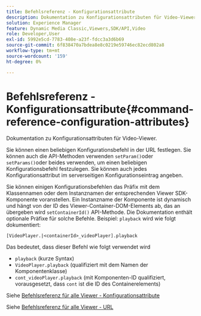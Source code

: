 ```yaml
---
title: Befehlsreferenz - Konfigurationsattribute
description: Dokumentation zu Konfigurationsattributen für Video-Viewer.
solution: Experience Manager
feature: Dynamic Media Classic,Viewers,SDK/API,Video
role: Developer,User
exl-id: 5992e5cd-7783-408e-a23f-fdcc3a3d6b69
source-git-commit: 6f838470a7bdea8e8c0219e59746ec82ecd802a8
workflow-type: tm+mt
source-wordcount: '159'
ht-degree: 0%

---
```


# Befehlsreferenz - Konfigurationsattribute{#command-reference-configuration-attributes}

Dokumentation zu Konfigurationsattributen für Video-Viewer.

Sie können einen beliebigen Konfigurationsbefehl in der URL festlegen. Sie können auch die API-Methoden verwenden `setParam()`oder `setParams()`oder beides verwenden, um einen beliebigen Konfigurationsbefehl festzulegen. Sie können auch jedes Konfigurationsattribut im serverseitigen Konfigurationseintrag angeben.

Sie können einigen Konfigurationsbefehlen das Präfix mit dem Klassennamen oder dem Instanznamen der entsprechenden Viewer SDK-Komponente voranstellen. Ein Instanzname der Komponente ist dynamisch und hängt von der ID des Viewer-Container-DOM-Elements ab, das an übergeben wird `setContainerId()` API-Methode. Die Dokumentation enthält optionale Präfixe für solche Befehle. Beispiel: `playback` wird wie folgt dokumentiert:

```
[VideoPlayer.|<containerId>_videoPlayer].playback
```

Das bedeutet, dass dieser Befehl wie folgt verwendet wird

* `playback` (kurze Syntax)
* `VideoPlayer.playback` (qualifiziert mit dem Namen der Komponentenklasse)
* `cont_videoPlayer.playback` (mit Komponenten-ID qualifiziert, vorausgesetzt, dass `cont` ist die ID des Containerelements)

Siehe [Befehlsreferenz für alle Viewer - Konfigurationsattribute](../../../r-html5-viewer-20-cmdref-configattrib/r-html5-viewer-20-cmdref-configattrib.md#concept-850e0f2c49b949deb7cfbfd330d329bd)

Siehe [Befehlsreferenz für alle Viewer - URL](../../../c-html5-viewer-20-cmdref-url/c-html5-viewer-20-cmdref-url.md#concept-9b337f349b7b406b8c33c7ee96b3e226)

